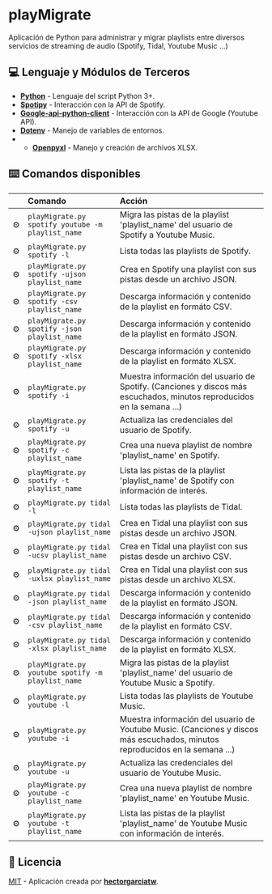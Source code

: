 # playMigrate

Aplicación de Python para administrar y migrar playlists entre diversos servicios de streaming de audio (Spotify, Tidal, Youtube Music ...)

## 💻 Lenguaje y Módulos de Terceros

- [**Python**](https://www.python.org/downloads/) - Lenguaje del script Python 3+.
- [**Spotipy**](https://pypi.org/project/spotipy/) - Interacción con la API de Spotify.
- [**Google-api-python-client**](https://pypi.org/project/google-api-python-client/) - Interacción con la API de Google (Youtube API).
- [**Dotenv**](https://pypi.org/project/python-dotenv/) - Manejo de variables de entornos.
- - [**Openpyxl**]([https://pypi.org/project/python-dotenv/](https://pypi.org/project/openpyxl/)) - Manejo y creación de archivos XLSX.

## ⌨️ Comandos disponibles

|     | Comando          | Acción                                        |
| :-- | :--------------- | :-------------------------------------------- |
| ⚙️  | `playMigrate.py spotify youtube -m playlist_name`        | Migra las pistas de la playlist 'playlist_name' del usuario de Spotify a Youtube Music. |
| ⚙️  | `playMigrate.py spotify -l` | Lista todas las playlists de Spotify.  |
| ⚙️  | `playMigrate.py spotify -ujson playlist_name` | Crea en Spotify una playlist con sus pistas desde un archivo JSON.  |
| ⚙️  | `playMigrate.py spotify -csv playlist_name` | Descarga información y contenido de la playlist en formáto CSV.  |
| ⚙️  | `playMigrate.py spotify -json playlist_name` | Descarga información y contenido de la playlist en formáto JSON.  |
| ⚙️  | `playMigrate.py spotify -xlsx playlist_name` | Descarga información y contenido de la playlist en formáto XLSX.  |
| ⚙️  | `playMigrate.py spotify -i`          | Muestra información del usuario de Spotify. (Canciones y discos más escuchados, minutos reproducidos en la semana ...)      |
| ⚙️  | `playMigrate.py spotify -u`        | Actualiza las credenciales del usuario de Spotify. |
| ⚙️  | `playMigrate.py spotify -c playlist_name`        | Crea una nueva playlist de nombre 'playlist_name' en Spotify. |
| ⚙️  | `playMigrate.py spotify -t playlist_name`        | Lista las pistas de la playlist 'playlist_name' de Spotify con información de interés. |
| ⚙️  | `playMigrate.py tidal -l` | Lista todas las playlists de Tidal.  |
| ⚙️  | `playMigrate.py tidal -ujson playlist_name` | Crea en Tidal una playlist con sus pistas desde un archivo JSON.  |
| ⚙️  | `playMigrate.py tidal -ucsv playlist_name` | Crea en Tidal una playlist con sus pistas desde un archivo CSV.  |
| ⚙️  | `playMigrate.py tidal -uxlsx playlist_name` | Crea en Tidal una playlist con sus pistas desde un archivo XLSX.  |
| ⚙️  | `playMigrate.py tidal -json playlist_name` | Descarga información y contenido de la playlist en formáto JSON.  |
| ⚙️  | `playMigrate.py tidal -csv playlist_name` | Descarga información y contenido de la playlist en formáto CSV.  |
| ⚙️  | `playMigrate.py tidal -xlsx playlist_name` | Descarga información y contenido de la playlist en formáto XLSX.  |
| ⚙️  | `playMigrate.py youtube spotify -m playlist_name`        | Migra las pistas de la playlist 'playlist_name' del usuario de Youtube Music a Spotify. |
| ⚙️  | `playMigrate.py youtube -l` | Lista todas las playlists de Youtube Music.  |
| ⚙️  | `playMigrate.py youtube -i`          | Muestra información del usuario de Youtube Music. (Canciones y discos más escuchados, minutos reproducidos en la semana ...)      |
| ⚙️  | `playMigrate.py youtube -u`        | Actualiza las credenciales del usuario de Youtube Music. |
| ⚙️  | `playMigrate.py youtube -c playlist_name `        | Crea una nueva playlist de nombre 'playlist_name' en Youtube Music. |
| ⚙️  | `playMigrate.py youtube -t playlist_name`        | Lista las pistas de la playlist 'playlist_name' de Youtube Music con información de interés. |



## 💾 Licencia

[MIT](LICENSE.txt) - Aplicación creada por [**hectorgarciatw**](https://hectorgarcia.vercel.app/).
